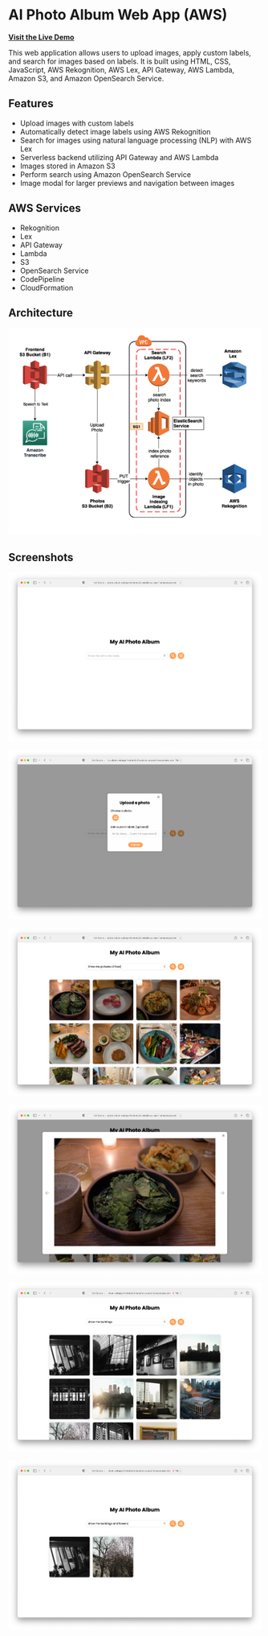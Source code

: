<div>
  <h1>AI Photo Album Web App (AWS)</h1>
  <p>
    <a
      href="http://photo-album-webapp-frontend.s3-website-us-east-1.amazonaws.com"
      target="_new"
      ><strong>Visit the Live Demo</strong></a
    >
  </p>
  <p>
    This web application allows users to upload images, apply custom labels, and search
    for images based on labels. It is built using HTML, CSS, JavaScript, AWS Rekognition,
    AWS Lex, API Gateway, AWS Lambda, Amazon S3, and Amazon OpenSearch Service.
  </p>
  <h2>Features</h2>
  <ul>
    <li>Upload images with custom labels</li>
    <li>Automatically detect image labels using AWS Rekognition</li>
    <li>Search for images using natural language processing (NLP) with AWS Lex</li>
    <li>Serverless backend utilizing API Gateway and AWS Lambda</li>
    <li>Images stored in Amazon S3</li>
    <li>Perform search using Amazon OpenSearch Service</li>
    <li>Image modal for larger previews and navigation between images</li>
  </ul>
  <h2>AWS Services</h2>
  <ul>
    <li>Rekognition</li>
    <li>Lex</li>
    <li>API Gateway</li>
    <li>Lambda</li>
    <li>S3</li>
    <li>OpenSearch Service</li>
    <li>CodePipeline</li>
    <li>CloudFormation</li>
  </ul>
  <h2>Architecture</h2>
  <p>
    <img src="./screenshots/Architecture.png" alt="AWS Architecture Diagram" />
  </p>
  <h2>Screenshots</h2>
  <p>
    <img src="./screenshots/home.png" alt="Home Page" />
  </p>
  <p>
    <img src="./screenshots/upload.png" alt="Upload Page" />
  </p>
  <p>
    <img src="./screenshots/search.png" alt="Search Page" />
  </p>
  <p>
    <img src="./screenshots/modal.png" alt="Modal Page" />
  </p>
  <p>
    <img src="./screenshots/results1.png" alt="Results Page 1" />
  </p>
  <p>
    <img src="./screenshots/results2.png" alt="Results Page 2" />
  </p>
</div>
